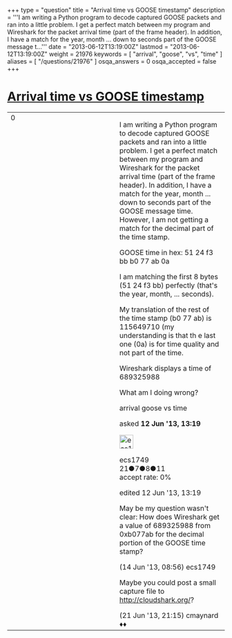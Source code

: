 +++
type = "question"
title = "Arrival time vs GOOSE timestamp"
description = '''I am writing a Python program to decode captured GOOSE packets and ran into a little problem. I get a perfect match between my program and Wireshark for the packet arrival time (part of the frame header). In addition, I have a match for the year, month ... down to seconds part of the GOOSE message t...'''
date = "2013-06-12T13:19:00Z"
lastmod = "2013-06-12T13:19:00Z"
weight = 21976
keywords = [ "arrival", "goose", "vs", "time" ]
aliases = [ "/questions/21976" ]
osqa_answers = 0
osqa_accepted = false
+++

<div class="headNormal">

# [Arrival time vs GOOSE timestamp](/questions/21976/arrival-time-vs-goose-timestamp)

</div>

<div id="main-body">

<div id="askform">

<table id="question-table" style="width:100%;"><colgroup><col style="width: 50%" /><col style="width: 50%" /></colgroup><tbody><tr class="odd"><td style="width: 30px; vertical-align: top"><div class="vote-buttons"><div id="post-21976-score" class="post-score" title="current number of votes">0</div><div id="favorite-count" class="favorite-count"></div></div></td><td><div id="item-right"><div class="question-body"><p>I am writing a Python program to decode captured GOOSE packets and ran into a little problem. I get a perfect match between my program and Wireshark for the packet arrival time (part of the frame header). In addition, I have a match for the year, month ... down to seconds part of the GOOSE message time. However, I am not getting a match for the decimal part of the time stamp.</p><p>GOOSE time in hex: 51 24 f3 bb b0 77 ab 0a</p><p>I am matching the first 8 bytes (51 24 f3 bb) perfectly (that's the year, month, ... seconds).</p><p>My translation of the rest of the time stamp (b0 77 ab) is 115649710 (my understanding is that th e last one (0a) is for time quality and not part of the time.</p><p>Wireshark displays a time of 689325988</p><p>What am I doing wrong?</p></div><div id="question-tags" class="tags-container tags">arrival goose vs time</div><div id="question-controls" class="post-controls"></div><div class="post-update-info-container"><div class="post-update-info post-update-info-user"><p>asked <strong>12 Jun '13, 13:19</strong></p><img src="https://secure.gravatar.com/avatar/4025240b8c0475c260d9cb7529e827c9?s=32&amp;d=identicon&amp;r=g" class="gravatar" width="32" height="32" alt="ecs1749&#39;s gravatar image" /><p>ecs1749<br />
<span class="score" title="21 reputation points">21</span><span title="7 badges"><span class="badge1">●</span><span class="badgecount">7</span></span><span title="8 badges"><span class="silver">●</span><span class="badgecount">8</span></span><span title="11 badges"><span class="bronze">●</span><span class="badgecount">11</span></span><br />
<span class="accept_rate" title="Rate of the user&#39;s accepted answers">accept rate:</span> <span title="ecs1749 has no accepted answers">0%</span></p></div><div class="post-update-info post-update-info-edited"><p>edited 12 Jun '13, 13:19</p></div></div><div id="comments-container-21976" class="comments-container"><span id="22066"></span><div id="comment-22066" class="comment"><div id="post-22066-score" class="comment-score"></div><div class="comment-text"><p>May be my question wasn't clear: How does Wireshark get a value of 689325988 from 0xb077ab for the decimal portion of the GOOSE time stamp?</p></div><div id="comment-22066-info" class="comment-info"><span class="comment-age">(14 Jun '13, 08:56)</span> ecs1749</div></div><span id="22242"></span><div id="comment-22242" class="comment"><div id="post-22242-score" class="comment-score"></div><div class="comment-text"><p>Maybe you could post a small capture file to <a href="http://cloudshark.org/">http://cloudshark.org/</a>?</p></div><div id="comment-22242-info" class="comment-info"><span class="comment-age">(21 Jun '13, 21:15)</span> cmaynard ♦♦</div></div></div><div id="comment-tools-21976" class="comment-tools"></div><div class="clear"></div><div id="comment-21976-form-container" class="comment-form-container"></div><div class="clear"></div></div></td></tr></tbody></table>

</div>

</div>

